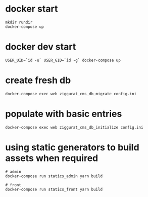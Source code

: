 # docker start
    mkdir rundir
    docker-compose up

# docker dev start

    USER_UID=`id -u` USER_GID=`id -g` docker-compose up

# create fresh db

    docker-compose exec web ziggurat_cms_db_migrate config.ini
    
# populate with basic entries

    docker-compose exec web ziggurat_cms_db_initialize config.ini

# using static generators to build assets when required

    # admin
    docker-compose run statics_admin yarn build

    # front
    docker-compose run statics_front yarn build
